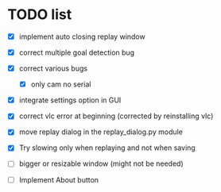 # TODO list

- [x] implement auto closing replay window
- [x] correct multiple goal detection bug
- [x] correct various bugs
  - [x] only cam no serial
- [x] integrate settings option in GUI
- [x] correct vlc error at beginning (corrected by reinstalling vlc)
- [x] move replay dialog in the replay_dialog.py module
- [x] Try slowing only when replaying and not when saving
- [ ] bigger or resizable window (might not be needed)
- [ ] Implement About button

